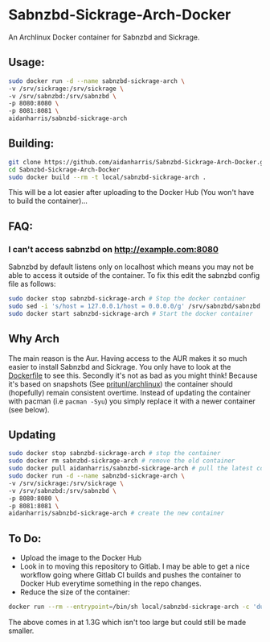 # Sabnzbd-Sickrage-Arch-Docker

An Archlinux Docker container for Sabnzbd and Sickrage.

## Usage:

```bash
sudo docker run -d --name sabnzbd-sickrage-arch \
-v /srv/sickrage:/srv/sickrage \
-v /srv/sabnzbd:/srv/sabnzbd \
-p 8080:8080 \
-p 8081:8081 \
aidanharris/sabnzbd-sickrage-arch
```

## Building:

```bash
git clone https://github.com/aidanharris/Sabnzbd-Sickrage-Arch-Docker.git Sabnzbd-Sickrage-Arch-Docker
cd Sabnzbd-Sickrage-Arch-Docker
sudo docker build --rm -t local/sabnzbd-sickrage-arch .
```

This will be a lot easier after uploading to the Docker Hub (You won't have to build the container)...

## FAQ:

### I can't access sabnzbd on http://example.com:8080

Sabnzbd by default listens only on localhost which means you may not be able to access it outside of the container. To fix this edit the sabnzbd config file as follows:

```bash
sudo docker stop sabnzbd-sickrage-arch # Stop the docker container
sudo sed -i 's/host = 127.0.0.1/host = 0.0.0.0/g' /srv/sabnzbd/sabnzbd.ini # Listen on all interfaces
sudo docker start sabnzbd-sickrage-arch # Start the docker container
```

## Why Arch

The main reason is the Aur. Having access to the AUR makes it so much easier to install Sabnzbd and Sickrage. You only have to look at the [Dockerfile](https://github.com/aidanharris/Sabnzbd-Sickrage-Arch-Docker/blob/master/Dockerfile) to see this. Secondly it's not as bad as you might think! Because it's based on snapshots (See [pritunl/archlinux](https://hub.docker.com/r/pritunl/archlinux/)) the container should (hopefully) remain consistent overtime. Instead of updating the container with pacman (i.e `pacman -Syu`) you simply replace it with a newer container (see below).

## Updating

```bash
sudo docker stop sabnzbd-sickrage-arch # stop the container
sudo docker rm sabnzbd-sickrage-arch # remove the old container
sudo docker pull aidanharris/sabnzbd-sickrage-arch # pull the latest container
sudo docker run -d --name sabnzbd-sickrage-arch \
-v /srv/sickrage:/srv/sickrage \
-v /srv/sabnzbd:/srv/sabnzbd \
-p 8080:8080 \
-p 8081:8081 \
aidanharris/sabnzbd-sickrage-arch # create the new container
```

## To Do:

* Upload the image to the Docker Hub
* Look in to moving this repository to Gitlab. I may be able to get a nice workflow going where Gitlab CI builds and pushes the container to Docker Hub everytime something in the repo changes.
* Reduce the size of the container:
```bash
docker run --rm --entrypoint=/bin/sh local/sabnzbd-sickrage-arch -c 'du -sh / 2>/dev/null | cut -f1'
```

The above comes in at 1.3G which isn't too large but could still be made smaller.
